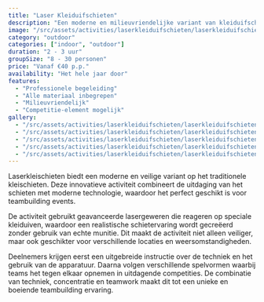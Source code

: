 ```yaml
---
title: "Laser Kleiduifschieten"
description: "Een moderne en milieuvriendelijke variant van kleiduifschieten."
image: "/src/assets/activities/laserkleiduifschieten/laserkleiduifschieten-1.jpg"
category: "outdoor"
categories: ["indoor", "outdoor"]
duration: "2 - 3 uur"
groupSize: "8 - 30 personen"
price: "Vanaf €40 p.p."
availability: "Het hele jaar door"
features:
  - "Professionele begeleiding"
  - "Alle materiaal inbegrepen"
  - "Milieuvriendelijk"
  - "Competitie-element mogelijk"
gallery:
  - "/src/assets/activities/laserkleiduifschieten/laserkleiduifschieten-2.jpg"
  - "/src/assets/activities/laserkleiduifschieten/laserkleiduifschieten-3.jpg"
  - "/src/assets/activities/laserkleiduifschieten/laserkleiduifschieten-4.jpg"
  - "/src/assets/activities/laserkleiduifschieten/laserkleiduifschieten-5.jpg"
  - "/src/assets/activities/laserkleiduifschieten/laserkleiduifschieten-6.jpg"
---
```


Laserkleischieten biedt een moderne en veilige variant op het traditionele kleischieten. Deze innovatieve activiteit combineert de uitdaging van het schieten met moderne technologie, waardoor het perfect geschikt is voor teambuilding events.

De activiteit gebruikt geavanceerde lasergeweren die reageren op speciale kleiduiven, waardoor een realistische schietervaring wordt gecreëerd zonder gebruik van echte munitie. Dit maakt de activiteit niet alleen veiliger, maar ook geschikter voor verschillende locaties en weersomstandigheden.

Deelnemers krijgen eerst een uitgebreide instructie over de techniek en het gebruik van de apparatuur. Daarna volgen verschillende spelvormen waarbij teams het tegen elkaar opnemen in uitdagende competities. De combinatie van techniek, concentratie en teamwork maakt dit tot een unieke en boeiende teambuilding ervaring.
